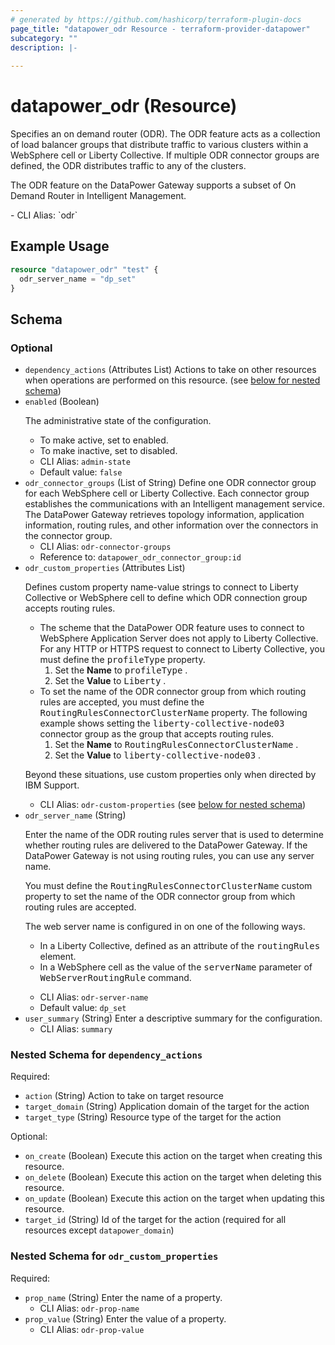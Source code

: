 ```yaml
---
# generated by https://github.com/hashicorp/terraform-plugin-docs
page_title: "datapower_odr Resource - terraform-provider-datapower"
subcategory: ""
description: |-
  
---
```


# datapower_odr (Resource)

<p>Specifies an on demand router (ODR). The ODR feature acts as a collection of load balancer groups that distribute traffic to various clusters within a WebSphere cell or Liberty Collective. If multiple ODR connector groups are defined, the ODR distributes traffic to any of the clusters.</p><p>The ODR feature on the DataPower Gateway supports a subset of On Demand Router in Intelligent Management.</p>
  - CLI Alias: `odr`

## Example Usage

```terraform
resource "datapower_odr" "test" {
  odr_server_name = "dp_set"
}
```

<!-- schema generated by tfplugindocs -->
## Schema

### Optional

- `dependency_actions` (Attributes List) Actions to take on other resources when operations are performed on this resource. (see [below for nested schema](#nestedatt--dependency_actions))
- `enabled` (Boolean) <p>The administrative state of the configuration.</p><ul><li>To make active, set to enabled.</li><li>To make inactive, set to disabled.</li></ul>
  - CLI Alias: `admin-state`
  - Default value: `false`
- `odr_connector_groups` (List of String) Define one ODR connector group for each WebSphere cell or Liberty Collective. Each connector group establishes the communications with an Intelligent management service. The DataPower Gateway retrieves topology information, application information, routing rules, and other information over the connectors in the connector group.
  - CLI Alias: `odr-connector-groups`
  - Reference to: `datapower_odr_connector_group:id`
- `odr_custom_properties` (Attributes List) <p>Defines custom property name-value strings to connect to Liberty Collective or WebSphere cell to define which ODR connection group accepts routing rules.</p><ul><li>The scheme that the DataPower ODR feature uses to connect to WebSphere Application Server does not apply to Liberty Collective. For any HTTP or HTTPS request to connect to Liberty Collective, you must define the <tt>profileType</tt> property. <ol><li>Set the <b>Name</b> to <tt>profileType</tt> .</li><li>Set the <b>Value</b> to <tt>Liberty</tt> .</li></ol></li><li>To set the name of the ODR connector group from which routing rules are accepted, you must define the <tt>RoutingRulesConnectorClusterName</tt> property. The following example shows setting the <tt>liberty-collective-node03</tt> connector group as the group that accepts routing rules. <ol><li>Set the <b>Name</b> to <tt>RoutingRulesConnectorClusterName</tt> .</li><li>Set the <b>Value</b> to <tt>liberty-collective-node03</tt> .</li></ol></li></ul><p>Beyond these situations, use custom properties only when directed by IBM Support.</p>
  - CLI Alias: `odr-custom-properties` (see [below for nested schema](#nestedatt--odr_custom_properties))
- `odr_server_name` (String) <p>Enter the name of the ODR routing rules server that is used to determine whether routing rules are delivered to the DataPower Gateway. If the DataPower Gateway is not using routing rules, you can use any server name.</p><p>You must define the <tt>RoutingRulesConnectorClusterName</tt> custom property to set the name of the ODR connector group from which routing rules are accepted.</p><p>The web server name is configured in on one of the following ways. <ul><li>In a Liberty Collective, defined as an attribute of the <tt>routingRules</tt> element.</li><li>In a WebSphere cell as the value of the <tt>serverName</tt> parameter of <tt>WebServerRoutingRule</tt> command.</li></ul></p>
  - CLI Alias: `odr-server-name`
  - Default value: `dp_set`
- `user_summary` (String) Enter a descriptive summary for the configuration.
  - CLI Alias: `summary`

<a id="nestedatt--dependency_actions"></a>
### Nested Schema for `dependency_actions`

Required:

- `action` (String) Action to take on target resource
- `target_domain` (String) Application domain of the target for the action
- `target_type` (String) Resource type of the target for the action

Optional:

- `on_create` (Boolean) Execute this action on the target when creating this resource.
- `on_delete` (Boolean) Execute this action on the target when deleting this resource.
- `on_update` (Boolean) Execute this action on the target when updating this resource.
- `target_id` (String) Id of the target for the action (required for all resources except `datapower_domain`)


<a id="nestedatt--odr_custom_properties"></a>
### Nested Schema for `odr_custom_properties`

Required:

- `prop_name` (String) Enter the name of a property.
  - CLI Alias: `odr-prop-name`
- `prop_value` (String) Enter the value of a property.
  - CLI Alias: `odr-prop-value`
